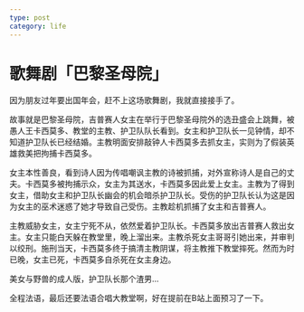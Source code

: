 ```yaml
---
type: post
category: life
---
```

# 歌舞剧「巴黎圣母院」

因为朋友过年要出国年会，赶不上这场歌舞剧，我就直接接手了。

故事就是巴黎圣母院，吉普赛人女主在举行于巴黎圣母院外的选丑盛会上跳舞，被愚人王卡西莫多、教堂的主教、护卫队队长看到。女主和护卫队长一见钟情，却不知道护卫队长已经结婚。主教明面安排敲钟人卡西莫多去抓女主，实则为了假装英雄救美把拘捕卡西莫多。

女主本性善良，看到诗人因为传唱嘲讽主教的诗被抓捕，对外宣称诗人是自己的丈夫。卡西莫多被拘捕示众，女主为其送水，卡西莫多因此爱上女主。主教为了得到女主，借助女主和护卫队长幽会的机会暗杀护卫队长。受伤的护卫队长认为这是因为女主的巫术迷惑了她才导致自己受伤。主教趁机抓捕了女主和吉普赛人。

主教威胁女主，女主宁死不从，依然爱着护卫队长。卡西莫多放出吉普赛人救出女主。女主只能白天躲在教堂里，晚上溜出来。主教杀死女主哥哥引她出来，并审判以绞刑。施刑当天，卡西莫多终于搞清主教阴谋，将主教推下教堂摔死。然而为时已晚，女主已死，卡西莫多自杀死在女主身边。

美女与野兽的成人版，护卫队长那个渣男...

全程法语，最后还要法语合唱大教堂啊，好在提前在B站上面预习了一下。